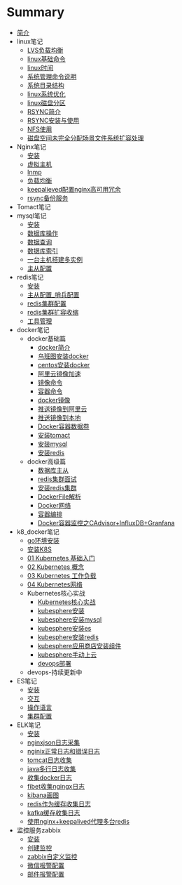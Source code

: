 # Summary

* [简介](README.md)
* linux笔记
    * [LVS负载均衡](linux/lvs.md)
    * [linux基础命令](linux/commond.md)
    * [linux时间](linux/time_synchronism.md)
    * [系统管理命令说明](linux/commond.md)
    * [系统目录结构](linux/fictory.md)
    * [linux系统优化](linux/majorzation.md)
    * [linux磁盘分区](linux/Disk_partition.md)
    * [RSYNC简介](linux/rsync.md)
    * [RSYNC安装与使用](linux/rsync_install.md)
    * [NFS使用](linux/NFS.md)
    * [磁盘空间未完全分配场景文件系统扩容处理](linux/Disk_partition_free.md)
* Nginx笔记
    * [安装](nginx/install.md)
    * [虚拟主机](nginx/virtual_host.md)
    * [lnmp](nginx/lnmp.md)
    * [负载均衡](nginx/load_balanced.md)
    * [keepalieved配置nginx高可用冗余](nginx/keepalived_nginx.md)
    * [rsync备份服务](nginx/rsync.md)
* Tomact笔记
* mysql笔记
    * [安装](mysql/install.md)
    * [数据库操作](mysql/sql.md)
    * [数据查询](mysql/dql.md)
    * [数据库索引](mysql/index_key.md)
    * [一台主机搭建多实例](mysql/Multiple_Examples_install.md)
    * [主从配置](mysql/MySQL_Replication.md)
* redis笔记
    * [安装](redis/安装.md)
    * [主从配置_哨兵配置](redis/主从配置_哨兵.md)
    * [redis集群配置](redis/集群.md)
    * [redis集群扩容收缩](redis/集群扩容收缩.md)
    * [工具管理](redis/工具管理.md)
* docker笔记
    * docker基础篇
        * [docker简介](cloud_learn/docker/docker_introduce.md)
        * [乌班图安装docker](cloud_learn/docker/docker_install_on_ubuntu.md)
        * [centos安装docker](cloud_learn/docker/docker_install_on_centos.md)
        * [阿里云镜像加速](cloud_learn/docker/aliyun_images_speed_up.md)
        * [镜像命令](cloud_learn/docker/docker_commond_images.md)
        * [容器命令](cloud_learn/docker/docker_commond_containers.md)
        * [docker镜像](cloud_learn/docker/docker_images.md)
        * [推送镜像到阿里云](cloud_learn/docker/docker_push_aliyun.md)
        * [推送镜像到本地](cloud_learn/docker/docker_push_local.md)
        * [Docker容器数据卷](cloud_learn/docker/docker_valumes.md)
        * [安装tomact](cloud_learn/docker/docker_install_tomact.md)
        * [安装mysql](cloud_learn/docker/docker_install_mysql.md)
        * [安装redis](cloud_learn/docker/docker_install_redis.md)
    * docker高级篇
        * [数据库主从](cloud_learn/docker/database_main_from.md)
        * [redis集群面试](cloud_learn/docker/redis_cluster_question.md)
        * [安装redis集群](cloud_learn/docker/redis_cluster.md)
        * [DockerFile解析](cloud_learn/docker/dockerfile.md)
        * [Docker网络](cloud_learn/docker/docker_network.md)
        * [容器编排](cloud_learn/docker/docker_compose.md)
        * [Docker容器监控之CAdvisor+InfluxDB+Granfana](cloud_learn/docker/docker_cig.md)
* k8_docker笔记
    * [go环境安装](cloud_learn/docker/go_install.md)
    * [安装K8S](cloud_learn/k8s/k8s_install.md)
    * [01 Kubernetes 基础入门](cloud_learn/k8s/k8s_base.md)
    * [02 Kubernetes 概念](cloud_learn/k8s/k8s_gainian.md)
    * [03 Kubernetes 工作负载](cloud_learn/k8s/k8s_svc.md)
    * [04 Kubernetes网络](cloud_learn/k8s/k8s_network.md)
    * Kubernetes核心实战
      * [Kubernetes核心实战](cloud_learn/kubesphare/k8s_commond.md)
      * [kubesphere安装](cloud_learn/kubesphare/kubesphere_install.md)
      * [kubesphere安装mysql](cloud_learn/kubesphare/kubesphere_set_mysql.md)
      * [kubesphere安装es](cloud_learn/kubesphare/kubesphere_set_es.md)
      * [kubesphere安装redis](cloud_learn/kubesphare/kubesphere_set_redis.md)
      * [kubesphere应用商店安装组件](cloud_learn/kubesphare/kubesphere_set_store.md)
      * [kubesphere手动上云](cloud_learn/kubesphare/kubesphere_ruoyi.md)
      * [devops部署](cloud_learn/devops/set_jenkins.md)
    * devops-持续更新中
* ES笔记
    * [安装](es/install.md)
    * [交互](es/head插件交互.md)
    * [操作语言](es/dml.md)
    * [集群配置](es/集群.md)
* ELK笔记
    * [安装](elk/安装.md)
    * [nginxjson日志采集](elk/nginx_log_json.md)
    * [nginix正常日志和错误日志](elk/nginx_success_error_log.md)
    * [tomcat日志收集](elk/tomcat_log_cat.md)
    * [java多行日志收集](elk/java_log.md)
    * [收集docker日志](elk/docker_log.md)
    * [fibet收集ngingx日志](elk/filebeat_modules_get_ngingx_simple_log.md)
    * [kibana画图](elk/kibana_draw_dashboard.md)
    * [redis作为缓存收集日志](elk/redis_cat_log.md)
    * [kafka缓存收集日志](elk/kafka缓存收集日志.md)
    * [使用nginx+keepalived代理多台redis](elk/nginx_keepalived_redis.md)
* 监控服务zabbix
    * [安装](zabbix/install.md)
    * [创建监控](zabbix/create_monitor.md)
    * [zabbix自定义监控](zabbix/custom__monitor.md)
    * [微信报警配置](zabbix/wx.md)
    * [邮件报警配置](zabbix/email.md)


